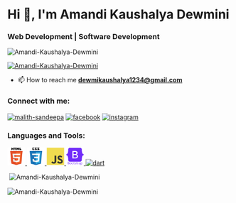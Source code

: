 # Hi 👋, I'm Amandi Kaushalya Dewmini

### Web Development | Software Development

<p align="left"> <img src="https://komarev.com/ghpvc/?username=Amandi-Kaushalya-Dewmini&label=Profile%20views&color=0e75b6&style=flat" alt="Amandi-Kaushalya-Dewmini" /> </p>

<p align="left"> <a href="https://github.com/ryo-ma/github-profile-trophy"><img src="https://github-profile-trophy.vercel.app/?username=Amandi-Kaushalya-Dewmini" alt="Amandi-Kaushalya-Dewmini" /></a> </p>

- 📫 How to reach me **dewmikaushalya1234@gmail.com**

### Connect with me:
<p align="left">
<a href="https://linkedin.com/in/Amandi-Kaushalya-Dewmini" target="blank"><img align="center" src="https://raw.githubusercontent.com/rahuldkjain/github-profile-readme-generator/master/src/images/icons/Social/linked-in-alt.svg" alt="malith-sandeepa" height="30" width="40" /></a>
<a href="https://www.facebook.com/profile.php?id=100071177107363" target="blank"><img align="center" src="https://upload.wikimedia.org/wikipedia/commons/5/51/Facebook_f_logo_%282019%29.svg" alt="facebook" height="30" width="40" /></a>
<a href="https://www.instagram.com/malithsandeepa.2003/" target="blank"><img align="center" src="https://upload.wikimedia.org/wikipedia/commons/a/a5/Instagram_icon.png" alt="instagram" height="30" width="40" /></a>
</p>

### Languages and Tools:
<p align="left"> 
<a href="https://www.w3.org/html/" target="_blank" rel="noreferrer"> <img src="https://raw.githubusercontent.com/devicons/devicon/master/icons/html5/html5-original-wordmark.svg" alt="html5" width="40" height="40"/> </a> 
<a href="https://www.w3schools.com/css/" target="_blank" rel="noreferrer"> <img src="https://raw.githubusercontent.com/devicons/devicon/master/icons/css3/css3-original-wordmark.svg" alt="css3" width="40" height="40"/> </a> 
<a href="https://developer.mozilla.org/en-US/docs/Web/JavaScript" target="_blank" rel="noreferrer"> <img src="https://raw.githubusercontent.com/devicons/devicon/master/icons/javascript/javascript-original.svg" alt="javascript" width="40" height="40"/> </a> 
<a href="https://getbootstrap.com" target="_blank" rel="noreferrer"> <img src="https://raw.githubusercontent.com/devicons/devicon/master/icons/bootstrap/bootstrap-plain-wordmark.svg" alt="bootstrap" width="40" height="40"/> </a> 
<a href="https://dart.dev/" target="_blank" rel="noreferrer"> <img src="https://upload.wikimedia.org/wikipedia/commons/7/7e/Dart-logo.png" alt="dart" width="40" height="40"/> </a> 

<p>&nbsp;<img align="center" src="https://github-readme-stats.vercel.app/api?username=Amandi-Kaushalya-Dewmini&show_icons=true&locale=en" alt="Amandi-Kaushalya-Dewmini" /></p>

<p><img align="center" src="https://github-readme-streak-stats.herokuapp.com/?user=Amandi-Kaushalya-Dewmini&" alt="Amandi-Kaushalya-Dewmini" /></p>

